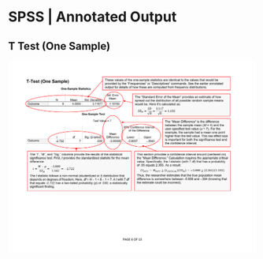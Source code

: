 # SPSS | Annotated Output

## T Test (One Sample)

<p align="center"><kbd><img src="onesample.png"></kbd></p>
